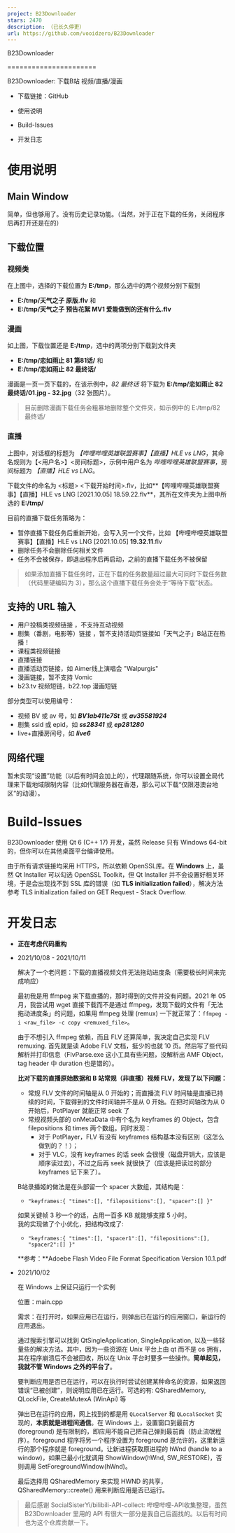```yaml
---
project: B23Downloader
stars: 2470
description: （已长久停更）
url: https://github.com/vooidzero/B23Downloader
---
```


  
  
B23Downloader  

======================

B23Downloader: 下载B站 视频/直播/漫画

-   下载链接：GitHub
    
-   使用说明
    
-   Build-Issues
    
-   开发日志
    

使用说明
====

Main Window
-----------

简单，但也够用了。没有历史记录功能。（当然，对于正在下载的任务，关闭程序后再打开还是在的）

  

下载位置
----

### 视频类

在上图中，选择的下载位置为 **E:/tmp**，那么选中的两个视频分别下载到

-   **E:/tmp/天气之子 原版.flv** 和
-   **E:/tmp/天气之子 预告花絮 MV1 爱能做到的还有什么.flv**

### 漫画

如上图，下载位置还是 **E:/tmp**，选中的两项分别下载到文件夹

-   **E:/tmp/恋如雨止 81 第81话/** 和
-   **E:/tmp/恋如雨止 82 最终话/**

漫画是一页一页下载的，在该示例中，_82 最终话_ 将下载为 **E:/tmp/恋如雨止 82 最终话/01.jpg - 32.jpg**（32 张图片）。

> 目前删除漫画下载任务会粗暴地删除整个文件夹，如示例中的 E:/tmp/82 最终话/

### 直播

上图中，对话框的标题为 _【哔哩哔哩英雄联盟赛事】【直播】HLE vs LNG_，其命名规则为【<用户名>】<房间标题>，示例中用户名为 _哔哩哔哩英雄联盟赛事_，房间标题为 _【直播】HLE vs LNG_。

下载文件的命名为 <标题> <下载开始时间>.flv，比如**【哔哩哔哩英雄联盟赛事】【直播】HLE vs LNG \[2021.10.05\] 18.59.22.flv**，其所在文件夹为上图中所选的 **E:/tmp/**

目前的直播下载任务策略为：

-   暂停直播下载任务后重新开始，会写入另一个文件，比如 【哔哩哔哩英雄联盟赛事】【直播】HLE vs LNG \[2021.10.05\] **19.32.11**.flv
-   删除任务不会删除任何相关文件
-   任务不会被保存，即退出程序后再启动，之前的直播下载任务不被保留

> 如果添加直播下载任务时，正在下载的任务数量超过最大可同时下载任务数（代码里硬编码为 3），那么这个直播下载任务会处于“等待下载”状态。

  

支持的 URL 输入
----------

-   用户投稿类视频链接 ，不支持互动视频
-   剧集（番剧，电影等）链接 ，暂不支持活动页链接如「天气之子」B站正在热播！
-   课程类视频链接
-   直播链接
-   直播活动页链接，如 Aimer线上演唱会 "Walpurgis"
-   漫画链接，暂不支持 Vomic
-   b23.tv 视频短链，b22.top 漫画短链

部分类型可以使用编号：

-   视频 BV 或 av 号，如 _**BV1ab411c7St**_ 或 _**av35581924**_
-   剧集 ssid 或 epid，如 _**ss28341**_ 或 _**ep281280**_
-   live+直播房间号，如 _**live6**_

  

网络代理
----

暂未实现“设置”功能（以后有时间会加上的），代理跟随系统，你可以设置全局代理来下载地域限制内容（比如代理服务器在香港，那么可以下载“仅限港澳台地区”的动漫）。

  

Build-Issues
============

B23Downloader 使用 Qt 6 (C++ 17) 开发，虽然 Release 只有 Windows 64-bit 的，但你可以在其他桌面平台编译使用。

由于所有请求链接均采用 HTTPS，所以依赖 OpenSSL库。在 **Windows** 上，虽然 Qt Installer 可以勾选 OpenSSL Toolkit，但 Qt Installer 并不会设置好相关环境，于是会出现找不到 SSL 库的错误（如 **TLS initialization failed**），解决方法参考 TLS initialization failed on GET Request - Stack Overflow.

  

开发日志
====

-   **正在考虑代码重构**
    
-   2021/10/08 - 2021/10/11
    
    解决了一个老问题：下载的直播视频文件无法拖动进度条（需要极长时间来完成响应）
    
    最初我是用 ffmpeg 来下载直播的，那时得到的文件并没有问题。2021 年 05 月，我尝试用 wget 直接下载而不是通过 ffmpeg，发现下载的文件有「无法拖动进度条」的问题，如果用 ffmpeg 处理 (remux) 一下就正常了：`ffmpeg -i <raw_file> -c copy <remuxed_file>`。
    
    由于不想引入 ffmpeg 依赖，而且 FLV 还算简单，我决定自己实现 FLV remuxing. 首先就是读 Adobe FLV 文档，挺少的也就 10 页。然后写了些代码解析并打印信息（FlvParse.exe 这小工具有些问题，没解析出 AMF Object，tag header 中 duration 也是错的）。
    
    **比对下载的直播原始数据和 B 站常规（非直播）视频 FLV，发现了以下问题：**
    
    -   常规 FLV 文件的时间轴是从 0 开始的；而直播流 FLV 时间轴是直播已持续的时间，下载得到的文件时间轴并不是从 0 开始。在把时间轴改为从 0 开始后，PotPlayer 就能正常 seek 了
    -   常规视频头部的 onMetaData 中有个名为 keyframes 的 Object，包含 filepositions 和 times 两个数组。同时发现：
        -   对于 PotPlayer，FLV 有没有 keyframes 结构基本没有区别（这怎么做到的？！）；
        -   对于 VLC，没有 keyframes 的话 seek 会很慢（磁盘开销大，应该是顺序读过去），不过之后再 seek 就很快了（应该是把读过的部分 keyframes 记下来了）。
    
    B站录播姬的做法是在头部留一个 spacer 大数组，其结构是：
    
    -   `"keyframes:{ "times":[], "filepositions":[], "spacer":[] }"`
    
    如果关键帧 3 秒一个的话，占用一百多 KB 就能够支撑 5 小时。  
    我的实现做了个小优化，把结构改成了:
    
    -   `"keyframes:{ "times":[], "spacer1":[], "filepositions":[], "spacer2":[] }"`
    
      
    **参考：**Adoebe Flash Video File Format Specification Version 10.1.pdf
-   2021/10/02
    
    在 Windows 上保证只运行一个实例
    
    位置：main.cpp
    
    需求：在打开时，如果应用已在运行，则弹出已在运行的应用窗口，新运行的应用退出。
    
      
    
    通过搜索引擎可以找到 QtSingleApplication, SingleApplication, 以及一些轻量些的解决方法。其中，因为一些资源在 Unix 平台上由 qt 而不是 os 拥有，其在程序崩溃后不会被回收，所以在 Unix 平台时要多一些操作。**简单起见，我就不管 Windows 之外的平台了**。
    
    要判断应用是否已在运行，可以在执行时尝试创建某种命名的资源，如果返回错误“已被创建”，则说明应用已在运行。可选的有: QSharedMemory, QLockFile, CreateMutexA (WinApi) 等
    
    弹出已在运行的应用，网上找到的都是用 `QLocalServer` 和 `QLocalSocket` 实现的，**本质就是进程间通信**。在 Windows 上，设置窗口到最前方 (foreground) 是有限制的，即应用不能自己把自己弹到最前面（防止流氓程序）。foreground 程序将另一个程序设置为 foreground 是允许的，这里新运行的那个程序就是 foreground。让新进程获取原进程的 hWnd (handle to a window)，如果已最小化就调用 ShowWindow(hWnd, SW\_RESTORE)，否则调用 SetForegroundWindow(hWnd)。
    
      
    
    最后选择用 QSharedMemory 来实现 HWND 的共享，QSharedMemory::create() 用来判断应用是否已运行。
    

  

> 最后感谢 SocialSisterYi/bilibili-API-collect: 哔哩哔哩-API收集整理，虽然 B23Downloader 里用的 API 有很大一部分是我自己后面找的。以后有时间也为这个仓库贡献一下。
